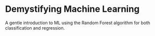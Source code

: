 # Demystifying Machine Learning
A gentle introduction to ML using the Random Forest algorithm for both classification and regression.
